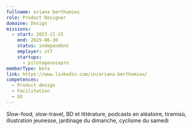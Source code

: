 ```yaml
---
fullname: oriana berthomieu
role: Product Designer
domaine: Design
missions:
  - start: 2023-11-15
    end: 2025-06-30
    status: independent
    employer: ut7
    startups:
      - pilotagevoiepro
memberType: beta
link: https://www.linkedin.com/in/oriana-berthomieu/
competences:
  - Product design
  - Facilitation
  - UX
---
```

Slow-food, slow-travel, BD et littérature, podcasts en aléatoire, tiramisù, illustration jeunesse, jardinage du dimanche, cyclisme du samedi